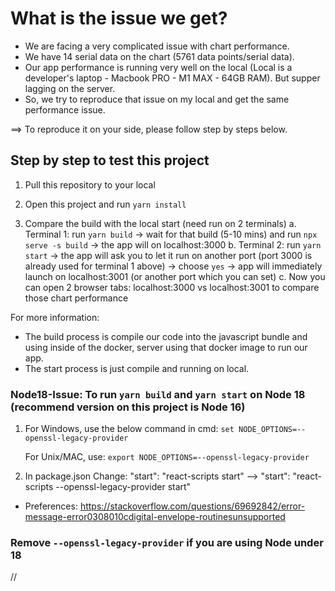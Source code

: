 # What is the issue we get?

- We are facing a very complicated issue with chart performance.
- We have 14 serial data on the chart (5761 data points/serial data).
- Our app performance is running very well on the local (Local is a developer's laptop - Macbook PRO - M1 MAX - 64GB RAM). But supper lagging on the server.
- So, we try to reproduce that issue on my local and get the same performance issue.

==> To reproduce it on your side, please follow step by steps below.

## Step by step to test this project

1. Pull this repository to your local

2. Open this project and run `yarn install`

3. Compare the build with the local start (need run on 2 terminals)
   a. Terminal 1: run `yarn build` -> wait for that build (5-10 mins) and run `npx serve -s build` -> the app will on localhost:3000
   b. Terminal 2: run `yarn start` -> the app will ask you to let it run on another port (port 3000 is already used for terminal 1 above) -> choose `yes` -> app will immediately launch on localhost:3001 (or another port which you can set)
   c. Now you can open 2 browser tabs: localhost:3000 vs localhost:3001 to compare those chart performance

For more information:

- The build process is compile our code into the javascript bundle and using inside of the docker, server using that docker image to run our app.
- The start process is just compile and running on local.

### Node18-Issue: To run `yarn build` and `yarn start` on Node 18 (recommend version on this project is Node 16)

1. For Windows, use the below command in cmd:
   `set NODE_OPTIONS=--openssl-legacy-provider`

   For Unix/MAC, use:
   `export NODE_OPTIONS=--openssl-legacy-provider`

2. In package.json
   Change: "start": "react-scripts start" --> "start": "react-scripts --openssl-legacy-provider start"

- Preferences: https://stackoverflow.com/questions/69692842/error-message-error0308010cdigital-envelope-routinesunsupported


### Remove `--openssl-legacy-provider` if you are using Node under 18


//
